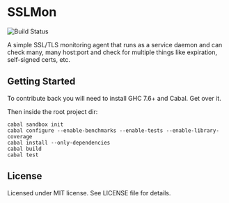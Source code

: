 # SSLMon

![Build Status](https://api.travis-ci.org/mbbx6spp/sslmon.svg)


A simple SSL/TLS monitoring agent that runs as a service daemon and
can check many, many host:port and check for multiple things like
expiration, self-signed certs, etc.

## Getting Started

To contribute back you will need to install GHC 7.6+ and Cabal. Get over it.

Then inside the root project dir:

    cabal sandbox init
    cabal configure --enable-benchmarks --enable-tests --enable-library-coverage
    cabal install --only-dependencies
    cabal build
    cabal test

## License

Licensed under MIT license. See LICENSE file for details.
